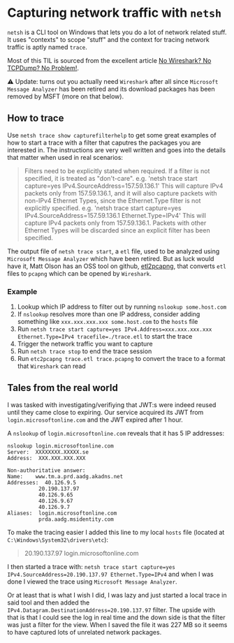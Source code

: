 # Capturing network traffic with `netsh`

`netsh` is a CLI tool on Windows that lets you do a lot of network related stuff. It uses "contexts" to scope "stuff" and the context for tracing network traffic is aptly named `trace`.

Most of this TIL is sourced from the excellent article [No Wireshark? No TCPDump? No Problem!](https://defendtheweb.net/article/no-wireshark-no-tcpdump-no-problem).

:warning: Update: turns out you actually need `Wireshark` after all since `Microsoft Message Analyzer` has been retired and its download packages has been removed by MSFT (more on that below).

## How to trace

Use `netsh trace show capturefilterhelp` to get some great examples of how to start a trace with a filter that caputres the packages you are interested in. The instructions are very well written and goes into the details that matter when used in real scenarios:

> Filters need to be explicitly stated when required. If a filter is
        not specified, it is treated as "don't-care".
         e.g. 'netsh trace start capture=yes IPv4.SourceAddress=157.59.136.1'
              This will capture IPv4 packets only from 157.59.136.1, and it
              will also capture packets with non-IPv4 Ethernet Types, since
              the Ethernet.Type filter is not explicitly specified.
         e.g. 'netsh trace start capture=yes IPv4.SourceAddress=157.59.136.1
               Ethernet.Type=IPv4'
              This will capture IPv4 packets only from 157.59.136.1. Packets
              with other Ethernet Types will be discarded since an explicit
              filter has been specified.

The output file of `netsh trace start`, a `etl` file, used to be analyzed using `Microsoft Message Analyzer` which have been retired. But as luck would have it, Matt Olson has an OSS tool on github, [etl2pcapng](https://github.com/microsoft/etl2pcapng), that converts `etl` files to `pcapng` which can be opened by `Wireshark`.

### Example

1. Lookup which IP address to filter out by running `nslookup some.host.com`
1. If `nslookup` resolves more than one IP address, consider adding something like `xxx.xxx.xxx.xxx some.host.com` to the `hosts` file
1. Run `netsh trace start capture=yes IPv4.Address=xxx.xxx.xxx.xxx Ethernet.Type=IPv4 tracefile=./trace.etl` to start the trace
1. Trigger the network traffic you want to capture
1. Run `netsh trace stop` to end the trace session
1. Run `etc2pcapng trace.etl trace.pcapng` to convert the trace to a format that `Wireshark` can read

## Tales from the real world

I was tasked with investigating/verifiying that JWT:s were indeed reused until they came close to expiring. Our service acquired its JWT from `login.microsoftonline.com` and the JWT expired after 1 hour.

A `nslookup` of `login.microsoftonline.com` reveals that it has 5 IP addresses:

```terminal
nslookup login.microsoftonline.com
Server:  XXXXXXXX.XXXXX.se
Address:  XXX.XXX.XXX.XXX

Non-authoritative answer:
Name:    www.tm.a.prd.aadg.akadns.net
Addresses:  40.126.9.5
          20.190.137.97
          40.126.9.65
          40.126.9.67
          40.126.9.7
Aliases:  login.microsoftonline.com
          prda.aadg.msidentity.com
```

To make the tracing easier I added this line to my local `hosts` file (located at `C:\Windows\System32\drivers\etc`):

> 20.190.137.97 login.microsoftonline.com

I then started a trace with: `netsh trace start capture=yes IPv4.SourceAddress=20.190.137.97 Ethernet.Type=IPv4` and when I was done I viewed the trace using `Microsoft Message Analyzer`.

Or at least that is what I wish I did, I was lazy and just started a local trace in said tool and then added the `IPv4.Datagram.DestinationAddress=20.190.137.97` filter. The upside with that is that I could see the log in real time and the down side is that the filter was just a filter for the view. When I saved the file it was 227 MB so it seems to have captured lots of unrelated network packages.
